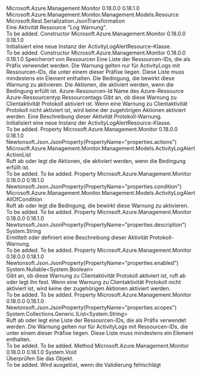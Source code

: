 <Type Name="ActivityLogAlertResource" FullName="Microsoft.Azure.Management.Monitor.Management.Models.ActivityLogAlertResource">
  <TypeSignature Language="C#" Value="public class ActivityLogAlertResource : Microsoft.Azure.Management.Monitor.Management.Models.Resource" />
  <TypeSignature Language="ILAsm" Value=".class public auto ansi beforefieldinit ActivityLogAlertResource extends Microsoft.Azure.Management.Monitor.Management.Models.Resource" />
  <TypeSignature Language="DocId" Value="T:Microsoft.Azure.Management.Monitor.Management.Models.ActivityLogAlertResource" />
  <TypeSignature Language="VB.NET" Value="Public Class ActivityLogAlertResource&#xA;Inherits Resource" />
  <TypeSignature Language="F#" Value="type ActivityLogAlertResource = class&#xA;    inherit Resource" />
  <AssemblyInfo>
    <AssemblyName>Microsoft.Azure.Management.Monitor</AssemblyName>
    <AssemblyVersion>0.18.0.0</AssemblyVersion>
    <AssemblyVersion>0.18.1.0</AssemblyVersion>
  </AssemblyInfo>
  <Base>
    <BaseTypeName>Microsoft.Azure.Management.Monitor.Management.Models.Resource</BaseTypeName>
  </Base>
  <Interfaces />
  <Attributes>
    <Attribute>
      <AttributeName>Microsoft.Rest.Serialization.JsonTransformation</AttributeName>
    </Attribute>
  </Attributes>
  <Docs>
    <summary>
            Eine Aktivität Ressource "Log Warnung".
            </summary>
    <remarks>To be added.</remarks>
  </Docs>
  <Members>
    <Member MemberName=".ctor">
      <MemberSignature Language="C#" Value="public ActivityLogAlertResource ();" />
      <MemberSignature Language="ILAsm" Value=".method public hidebysig specialname rtspecialname instance void .ctor() cil managed" />
      <MemberSignature Language="DocId" Value="M:Microsoft.Azure.Management.Monitor.Management.Models.ActivityLogAlertResource.#ctor" />
      <MemberSignature Language="VB.NET" Value="Public Sub New ()" />
      <MemberType>Constructor</MemberType>
      <AssemblyInfo>
        <AssemblyName>Microsoft.Azure.Management.Monitor</AssemblyName>
        <AssemblyVersion>0.18.0.0</AssemblyVersion>
        <AssemblyVersion>0.18.1.0</AssemblyVersion>
      </AssemblyInfo>
      <Parameters />
      <Docs>
        <summary>
            Initialisiert eine neue Instanz der ActivityLogAlertResource-Klasse.
            </summary>
        <remarks>To be added.</remarks>
      </Docs>
    </Member>
    <Member MemberName=".ctor">
      <MemberSignature Language="C#" Value="public ActivityLogAlertResource (string location, System.Collections.Generic.IList&lt;string&gt; scopes, Microsoft.Azure.Management.Monitor.Management.Models.ActivityLogAlertAllOfCondition condition, Microsoft.Azure.Management.Monitor.Management.Models.ActivityLogAlertActionList actions, string id = null, string name = null, string type = null, System.Collections.Generic.IDictionary&lt;string,string&gt; tags = null, Nullable&lt;bool&gt; enabled = null, string description = null);" />
      <MemberSignature Language="ILAsm" Value=".method public hidebysig specialname rtspecialname instance void .ctor(string location, class System.Collections.Generic.IList`1&lt;string&gt; scopes, class Microsoft.Azure.Management.Monitor.Management.Models.ActivityLogAlertAllOfCondition condition, class Microsoft.Azure.Management.Monitor.Management.Models.ActivityLogAlertActionList actions, string id, string name, string type, class System.Collections.Generic.IDictionary`2&lt;string, string&gt; tags, valuetype System.Nullable`1&lt;bool&gt; enabled, string description) cil managed" />
      <MemberSignature Language="DocId" Value="M:Microsoft.Azure.Management.Monitor.Management.Models.ActivityLogAlertResource.#ctor(System.String,System.Collections.Generic.IList{System.String},Microsoft.Azure.Management.Monitor.Management.Models.ActivityLogAlertAllOfCondition,Microsoft.Azure.Management.Monitor.Management.Models.ActivityLogAlertActionList,System.String,System.String,System.String,System.Collections.Generic.IDictionary{System.String,System.String},System.Nullable{System.Boolean},System.String)" />
      <MemberSignature Language="VB.NET" Value="Public Sub New (location As String, scopes As IList(Of String), condition As ActivityLogAlertAllOfCondition, actions As ActivityLogAlertActionList, Optional id As String = null, Optional name As String = null, Optional type As String = null, Optional tags As IDictionary(Of String, String) = null, Optional enabled As Nullable(Of Boolean) = null, Optional description As String = null)" />
      <MemberSignature Language="F#" Value="new Microsoft.Azure.Management.Monitor.Management.Models.ActivityLogAlertResource : string * System.Collections.Generic.IList&lt;string&gt; * Microsoft.Azure.Management.Monitor.Management.Models.ActivityLogAlertAllOfCondition * Microsoft.Azure.Management.Monitor.Management.Models.ActivityLogAlertActionList * string * string * string * System.Collections.Generic.IDictionary&lt;string, string&gt; * Nullable&lt;bool&gt; * string -&gt; Microsoft.Azure.Management.Monitor.Management.Models.ActivityLogAlertResource" Usage="new Microsoft.Azure.Management.Monitor.Management.Models.ActivityLogAlertResource (location, scopes, condition, actions, id, name, type, tags, enabled, description)" />
      <MemberType>Constructor</MemberType>
      <AssemblyInfo>
        <AssemblyName>Microsoft.Azure.Management.Monitor</AssemblyName>
        <AssemblyVersion>0.18.0.0</AssemblyVersion>
        <AssemblyVersion>0.18.1.0</AssemblyVersion>
      </AssemblyInfo>
      <Parameters>
        <Parameter Name="location" Type="System.String" />
        <Parameter Name="scopes" Type="System.Collections.Generic.IList&lt;System.String&gt;" />
        <Parameter Name="condition" Type="Microsoft.Azure.Management.Monitor.Management.Models.ActivityLogAlertAllOfCondition" />
        <Parameter Name="actions" Type="Microsoft.Azure.Management.Monitor.Management.Models.ActivityLogAlertActionList" />
        <Parameter Name="id" Type="System.String" />
        <Parameter Name="name" Type="System.String" />
        <Parameter Name="type" Type="System.String" />
        <Parameter Name="tags" Type="System.Collections.Generic.IDictionary&lt;System.String,System.String&gt;" />
        <Parameter Name="enabled" Type="System.Nullable&lt;System.Boolean&gt;" />
        <Parameter Name="description" Type="System.String" />
      </Parameters>
      <Docs>
        <param name="location">Speicherort von Ressourcen</param>
        <param name="scopes">Eine Liste der Ressourcen-IDs, die als Präfix verwendet werden. Die Warnung gelten nur für ActivityLogs mit Ressourcen-IDs, die unter einem dieser Präfixe liegen. Diese Liste muss mindestens ein Element enthalten.</param>
        <param name="condition">Die Bedingung, die bewirkt diese Warnung zu aktivieren.</param>
        <param name="actions">Die Aktionen, die aktiviert werden, wenn die Bedingung erfüllt ist.</param>
        <param name="id">Azure-Ressourcen-Id</param>
        <param name="name">Name des Azure-Ressource</param>
        <param name="type">Azure-Ressourcentyp</param>
        <param name="tags">Ressourcentags</param>
        <param name="enabled">Gibt an, ob diese Warnung zu Clientaktivität Protokoll aktiviert ist. Wenn eine Warnung zu Clientaktivität Protokoll nicht aktiviert ist, wird keine der zugehörigen Aktionen aktiviert werden.</param>
        <param name="description">Eine Beschreibung dieser Aktivität Protokoll-Warnung.</param>
        <summary>
            Initialisiert eine neue Instanz der ActivityLogAlertResource-Klasse.
            </summary>
        <remarks>To be added.</remarks>
      </Docs>
    </Member>
    <Member MemberName="Actions">
      <MemberSignature Language="C#" Value="public Microsoft.Azure.Management.Monitor.Management.Models.ActivityLogAlertActionList Actions { get; set; }" />
      <MemberSignature Language="ILAsm" Value=".property instance class Microsoft.Azure.Management.Monitor.Management.Models.ActivityLogAlertActionList Actions" />
      <MemberSignature Language="DocId" Value="P:Microsoft.Azure.Management.Monitor.Management.Models.ActivityLogAlertResource.Actions" />
      <MemberSignature Language="VB.NET" Value="Public Property Actions As ActivityLogAlertActionList" />
      <MemberSignature Language="F#" Value="member this.Actions : Microsoft.Azure.Management.Monitor.Management.Models.ActivityLogAlertActionList with get, set" Usage="Microsoft.Azure.Management.Monitor.Management.Models.ActivityLogAlertResource.Actions" />
      <MemberType>Property</MemberType>
      <AssemblyInfo>
        <AssemblyName>Microsoft.Azure.Management.Monitor</AssemblyName>
        <AssemblyVersion>0.18.0.0</AssemblyVersion>
        <AssemblyVersion>0.18.1.0</AssemblyVersion>
      </AssemblyInfo>
      <Attributes>
        <Attribute>
          <AttributeName>Newtonsoft.Json.JsonProperty(PropertyName="properties.actions")</AttributeName>
        </Attribute>
      </Attributes>
      <ReturnValue>
        <ReturnType>Microsoft.Azure.Management.Monitor.Management.Models.ActivityLogAlertActionList</ReturnType>
      </ReturnValue>
      <Docs>
        <summary>
            Ruft ab oder legt die Aktionen, die aktiviert werden, wenn die Bedingung erfüllt ist.
            </summary>
        <value>To be added.</value>
        <remarks>To be added.</remarks>
      </Docs>
    </Member>
    <Member MemberName="Condition">
      <MemberSignature Language="C#" Value="public Microsoft.Azure.Management.Monitor.Management.Models.ActivityLogAlertAllOfCondition Condition { get; set; }" />
      <MemberSignature Language="ILAsm" Value=".property instance class Microsoft.Azure.Management.Monitor.Management.Models.ActivityLogAlertAllOfCondition Condition" />
      <MemberSignature Language="DocId" Value="P:Microsoft.Azure.Management.Monitor.Management.Models.ActivityLogAlertResource.Condition" />
      <MemberSignature Language="VB.NET" Value="Public Property Condition As ActivityLogAlertAllOfCondition" />
      <MemberSignature Language="F#" Value="member this.Condition : Microsoft.Azure.Management.Monitor.Management.Models.ActivityLogAlertAllOfCondition with get, set" Usage="Microsoft.Azure.Management.Monitor.Management.Models.ActivityLogAlertResource.Condition" />
      <MemberType>Property</MemberType>
      <AssemblyInfo>
        <AssemblyName>Microsoft.Azure.Management.Monitor</AssemblyName>
        <AssemblyVersion>0.18.0.0</AssemblyVersion>
        <AssemblyVersion>0.18.1.0</AssemblyVersion>
      </AssemblyInfo>
      <Attributes>
        <Attribute>
          <AttributeName>Newtonsoft.Json.JsonProperty(PropertyName="properties.condition")</AttributeName>
        </Attribute>
      </Attributes>
      <ReturnValue>
        <ReturnType>Microsoft.Azure.Management.Monitor.Management.Models.ActivityLogAlertAllOfCondition</ReturnType>
      </ReturnValue>
      <Docs>
        <summary>
            Ruft ab oder legt die Bedingung, die bewirkt diese Warnung zu aktivieren.
            </summary>
        <value>To be added.</value>
        <remarks>To be added.</remarks>
      </Docs>
    </Member>
    <Member MemberName="Description">
      <MemberSignature Language="C#" Value="public string Description { get; set; }" />
      <MemberSignature Language="ILAsm" Value=".property instance string Description" />
      <MemberSignature Language="DocId" Value="P:Microsoft.Azure.Management.Monitor.Management.Models.ActivityLogAlertResource.Description" />
      <MemberSignature Language="VB.NET" Value="Public Property Description As String" />
      <MemberSignature Language="F#" Value="member this.Description : string with get, set" Usage="Microsoft.Azure.Management.Monitor.Management.Models.ActivityLogAlertResource.Description" />
      <MemberType>Property</MemberType>
      <AssemblyInfo>
        <AssemblyName>Microsoft.Azure.Management.Monitor</AssemblyName>
        <AssemblyVersion>0.18.0.0</AssemblyVersion>
        <AssemblyVersion>0.18.1.0</AssemblyVersion>
      </AssemblyInfo>
      <Attributes>
        <Attribute>
          <AttributeName>Newtonsoft.Json.JsonProperty(PropertyName="properties.description")</AttributeName>
        </Attribute>
      </Attributes>
      <ReturnValue>
        <ReturnType>System.String</ReturnType>
      </ReturnValue>
      <Docs>
        <summary>
            Ermittelt oder definiert eine Beschreibung dieser Aktivität Protokoll-Warnung.
            </summary>
        <value>To be added.</value>
        <remarks>To be added.</remarks>
      </Docs>
    </Member>
    <Member MemberName="Enabled">
      <MemberSignature Language="C#" Value="public Nullable&lt;bool&gt; Enabled { get; set; }" />
      <MemberSignature Language="ILAsm" Value=".property instance valuetype System.Nullable`1&lt;bool&gt; Enabled" />
      <MemberSignature Language="DocId" Value="P:Microsoft.Azure.Management.Monitor.Management.Models.ActivityLogAlertResource.Enabled" />
      <MemberSignature Language="VB.NET" Value="Public Property Enabled As Nullable(Of Boolean)" />
      <MemberSignature Language="F#" Value="member this.Enabled : Nullable&lt;bool&gt; with get, set" Usage="Microsoft.Azure.Management.Monitor.Management.Models.ActivityLogAlertResource.Enabled" />
      <MemberType>Property</MemberType>
      <AssemblyInfo>
        <AssemblyName>Microsoft.Azure.Management.Monitor</AssemblyName>
        <AssemblyVersion>0.18.0.0</AssemblyVersion>
        <AssemblyVersion>0.18.1.0</AssemblyVersion>
      </AssemblyInfo>
      <Attributes>
        <Attribute>
          <AttributeName>Newtonsoft.Json.JsonProperty(PropertyName="properties.enabled")</AttributeName>
        </Attribute>
      </Attributes>
      <ReturnValue>
        <ReturnType>System.Nullable&lt;System.Boolean&gt;</ReturnType>
      </ReturnValue>
      <Docs>
        <summary>
            Gibt an, ob diese Warnung zu Clientaktivität Protokoll aktiviert ist, ruft ab oder legt ihn fest.
            Wenn eine Warnung zu Clientaktivität Protokoll nicht aktiviert ist, wird keine der zugehörigen Aktionen aktiviert werden.
            </summary>
        <value>To be added.</value>
        <remarks>To be added.</remarks>
      </Docs>
    </Member>
    <Member MemberName="Scopes">
      <MemberSignature Language="C#" Value="public System.Collections.Generic.IList&lt;string&gt; Scopes { get; set; }" />
      <MemberSignature Language="ILAsm" Value=".property instance class System.Collections.Generic.IList`1&lt;string&gt; Scopes" />
      <MemberSignature Language="DocId" Value="P:Microsoft.Azure.Management.Monitor.Management.Models.ActivityLogAlertResource.Scopes" />
      <MemberSignature Language="VB.NET" Value="Public Property Scopes As IList(Of String)" />
      <MemberSignature Language="F#" Value="member this.Scopes : System.Collections.Generic.IList&lt;string&gt; with get, set" Usage="Microsoft.Azure.Management.Monitor.Management.Models.ActivityLogAlertResource.Scopes" />
      <MemberType>Property</MemberType>
      <AssemblyInfo>
        <AssemblyName>Microsoft.Azure.Management.Monitor</AssemblyName>
        <AssemblyVersion>0.18.0.0</AssemblyVersion>
        <AssemblyVersion>0.18.1.0</AssemblyVersion>
      </AssemblyInfo>
      <Attributes>
        <Attribute>
          <AttributeName>Newtonsoft.Json.JsonProperty(PropertyName="properties.scopes")</AttributeName>
        </Attribute>
      </Attributes>
      <ReturnValue>
        <ReturnType>System.Collections.Generic.IList&lt;System.String&gt;</ReturnType>
      </ReturnValue>
      <Docs>
        <summary>
            Ruft ab oder legt eine Liste der Ressourcen-IDs, die als Präfix verwendet werden.
            Die Warnung gelten nur für ActivityLogs mit Ressourcen-IDs, die unter einem dieser Präfixe liegen. Diese Liste muss mindestens ein Element enthalten.
            </summary>
        <value>To be added.</value>
        <remarks>To be added.</remarks>
      </Docs>
    </Member>
    <Member MemberName="Validate">
      <MemberSignature Language="C#" Value="public override void Validate ();" />
      <MemberSignature Language="ILAsm" Value=".method public hidebysig virtual instance void Validate() cil managed" />
      <MemberSignature Language="DocId" Value="M:Microsoft.Azure.Management.Monitor.Management.Models.ActivityLogAlertResource.Validate" />
      <MemberSignature Language="VB.NET" Value="Public Overrides Sub Validate ()" />
      <MemberSignature Language="F#" Value="override this.Validate : unit -&gt; unit" Usage="activityLogAlertResource.Validate " />
      <MemberType>Method</MemberType>
      <AssemblyInfo>
        <AssemblyName>Microsoft.Azure.Management.Monitor</AssemblyName>
        <AssemblyVersion>0.18.0.0</AssemblyVersion>
        <AssemblyVersion>0.18.1.0</AssemblyVersion>
      </AssemblyInfo>
      <ReturnValue>
        <ReturnType>System.Void</ReturnType>
      </ReturnValue>
      <Parameters />
      <Docs>
        <summary>
            Überprüfen Sie das Objekt.
            </summary>
        <remarks>To be added.</remarks>
        <exception cref="T:Microsoft.Rest.ValidationException">
            Wird ausgelöst, wenn die Validierung fehlschlägt
            </exception>
      </Docs>
    </Member>
  </Members>
</Type>